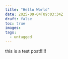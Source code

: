 ```yaml
---
title: "Hello World"
date: 2025-09-04T09:03:34Z
draft: false
toc: true
images:
tags:
  - untagged
---
```

this is a test post!!!!!


